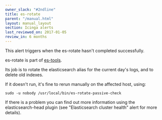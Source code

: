 ```yaml
---
owner_slack: "#2ndline"
title: es-rotate
parent: "/manual.html"
layout: manual_layout
section: Icinga alerts
last_reviewed_on: 2017-01-05
review_in: 6 months
---
```


This alert triggers when the es-rotate hasn't completed successfully.

es-rotate is part of [es-tools](https://github.com/alphagov/estools).

Its job is to rotate the elasticsearch alias for the current day's logs,
and to delete old indexes.

If it doesn't run, it's fine to rerun manually on the affected host,
using:

    sudo -u nobody /usr/local/bin/es-rotate-passive-check

If there is a problem you can find out more information using the
elasticsearch-head plugin (see "Elasticsearch cluster health" alert for
more details).

